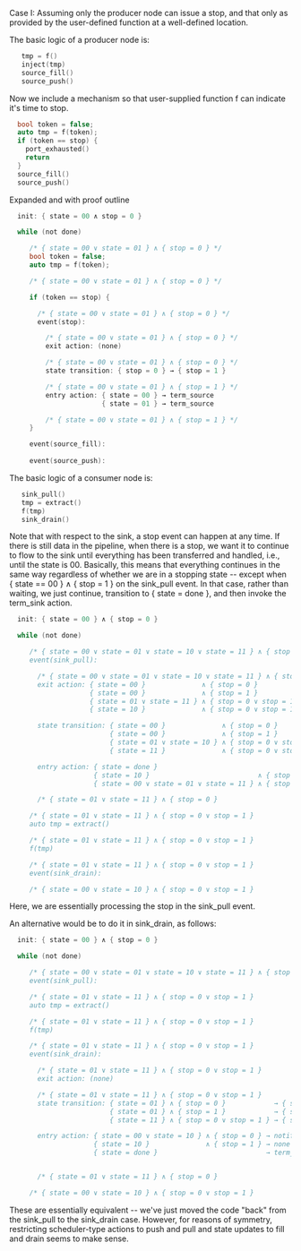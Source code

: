 Case I: Assuming only the producer node can issue a stop, and that only as provided by
the user-defined function at a well-defined location.

The basic logic of a producer node is:
```C
   tmp = f()
   inject(tmp)
   source_fill()
   source_push()
```


Now we include a mechanism so that user-supplied function f can indicate it's time to stop.
```C
  bool token = false;
  auto tmp = f(token);
  if (token == stop) {
    port_exhausted()
    return
  }
  source_fill()
  source_push()
```

Expanded and with proof outline
```C
  init: { state = 00 ∧ stop = 0 }

  while (not done)

     /* { state = 00 ∨ state = 01 } ∧ { stop = 0 } */
     bool token = false;
     auto tmp = f(token);

     /* { state = 00 ∨ state = 01 } ∧ { stop = 0 } */

     if (token == stop) {

       /* { state = 00 ∨ state = 01 } ∧ { stop = 0 } */
       event(stop):

         /* { state = 00 ∨ state = 01 } ∧ { stop = 0 } */
         exit action: (none)

         /* { state = 00 ∨ state = 01 } ∧ { stop = 0 } */
         state transition: { stop = 0 } → { stop = 1 }

         /* { state = 00 ∨ state = 01 } ∧ { stop = 1 } */
         entry action: { state = 00 } → term_source
                       { state = 01 } → term_source

         /* { state = 00 ∨ state = 01 } ∧ { stop = 1 } */
     }

     event(source_fill):
       
     event(source_push):
```


The basic logic of a consumer node is:
```C
   sink_pull()
   tmp = extract()
   f(tmp)
   sink_drain()
```



Note that with respect to the sink, a stop event can happen at any time.  If there is
still data in the pipeline, when there is a stop, we want it to continue to flow to
the sink until everything has been transferred and handled, i.e., until the state is
00.  Basically, this means that everything continues in the same way regardless of
whether we are in a stopping state -- except when { state == 00 } ∧ { stop = 1 } on
the sink_pull event.  In that case, rather than waiting, we just continue, transition
to { state = done }, and then invoke the term_sink action.

```C
  init: { state = 00 } ∧ { stop = 0 }

  while (not done)

     /* { state = 00 ∨ state = 01 ∨ state = 10 ∨ state = 11 } ∧ { stop = 0 ∨ stop = 1 }
     event(sink_pull):

       /* { state = 00 ∨ state = 01 ∨ state = 10 ∨ state = 11 } ∧ { stop = 0 ∨ stop = 1 }
       exit action: { state = 00 }              ∧ { stop = 0 }            → sink_wait
                    { state = 00 }              ∧ { stop = 1 }            → none
                    { state = 01 ∨ state = 11 } ∧ { stop = 0 ∨ stop = 1 } → none
                    { state = 10 }              ∧ { stop = 0 ∨ stop = 1 } → sink_swap

       state transition: { state = 00 }              ∧ { stop = 0 }            → n/a (wait)
                         { state = 00 }              ∧ { stop = 1 }            → { state = done }
                         { state = 01 ∨ state = 10 } ∧ { stop = 0 ∨ stop = 1 } → { state = 01 }   ∧ { stop = 0 ∨ stop = 1 }
                         { state = 11 }              ∧ { stop = 0 ∨ stop = 1 } → { state = 11 }   ∧ { stop = 0 ∨ stop = 1 }

       entry action: { state = done }                                                   → term_sink
                     { state = 10 }                           ∧ { stop = 0 ∨ stop = 1 } → sink_swap
                     { state = 00 ∨ state = 01 ∨ state = 11 } ∧ { stop = 0 ∨ stop = 1 } → none

       /* { state = 01 ∨ state = 11 } ∧ { stop = 0 }

     /* { state = 01 ∨ state = 11 } ∧ { stop = 0 ∨ stop = 1 }
     auto tmp = extract()

     /* { state = 01 ∨ state = 11 } ∧ { stop = 0 ∨ stop = 1 }
     f(tmp)

     /* { state = 01 ∨ state = 11 } ∧ { stop = 0 ∨ stop = 1 }
     event(sink_drain):

     /* { state = 00 ∨ state = 10 } ∧ { stop = 0 ∨ stop = 1 }
```
Here, we are essentially processing the stop in the sink_pull event.

An alternative would be to do it in sink_drain, as follows:

```C
  init: { state = 00 } ∧ { stop = 0 }

  while (not done)

     /* { state = 00 ∨ state = 01 ∨ state = 10 ∨ state = 11 } ∧ { stop = 0 ∨ stop = 1 }
     event(sink_pull):

     /* { state = 01 ∨ state = 11 } ∧ { stop = 0 ∨ stop = 1 }
     auto tmp = extract()

     /* { state = 01 ∨ state = 11 } ∧ { stop = 0 ∨ stop = 1 }
     f(tmp)

     /* { state = 01 ∨ state = 11 } ∧ { stop = 0 ∨ stop = 1 }
     event(sink_drain):

       /* { state = 01 ∨ state = 11 } ∧ { stop = 0 ∨ stop = 1 }
       exit action: (none) 

       /* { state = 01 ∨ state = 11 } ∧ { stop = 0 ∨ stop = 1 }
       state transition: { state = 01 } ∧ { stop = 0 }            → { state = 00 } ∧ { stop = 0 }
                         { state = 01 } ∧ { stop = 1 }            → { state = done }
                         { state = 11 } ∧ { stop = 0 ∨ stop = 1 } → { state = 10 } ∧ { stop = 0 ∨ stop = 1 }

       entry action: { state = 00 ∨ state = 10 } ∧ { stop = 0 } → notify_source
                     { state = 10 }              ∧ { stop = 1 } → none
                     { state = done }                           → term_sink


       /* { state = 01 ∨ state = 11 } ∧ { stop = 0 }

     /* { state = 00 ∨ state = 10 } ∧ { stop = 0 ∨ stop = 1 }
```
These are essentially equivalent -- we've just moved the code "back" from the sink_pull to the sink_drain case.
However, for reasons of symmetry, restricting scheduler-type actions to push and pull
and state updates to fill and drain seems to make sense.
